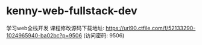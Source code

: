 # kenny-web-fullstack-dev
学习web全栈开发
课程修改源码下载地址: https://url90.ctfile.com/f/52133290-1024965940-ba02bc?p=9506   (访问密码: 9506)
